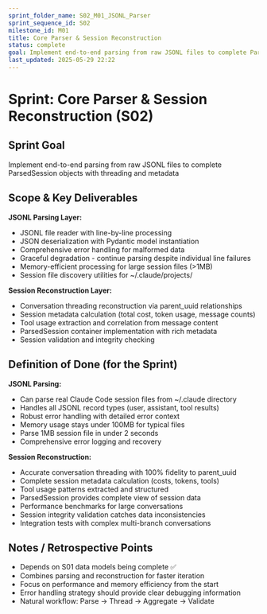 ```yaml
---
sprint_folder_name: S02_M01_JSONL_Parser
sprint_sequence_id: S02
milestone_id: M01
title: Core Parser & Session Reconstruction
status: complete
goal: Implement end-to-end parsing from raw JSONL files to complete ParsedSession objects with threading and metadata
last_updated: 2025-05-29 22:22
---
```


# Sprint: Core Parser & Session Reconstruction (S02)

## Sprint Goal
Implement end-to-end parsing from raw JSONL files to complete ParsedSession objects with threading and metadata

## Scope & Key Deliverables
**JSONL Parsing Layer:**
- JSONL file reader with line-by-line processing
- JSON deserialization with Pydantic model instantiation
- Comprehensive error handling for malformed data
- Graceful degradation - continue parsing despite individual line failures
- Memory-efficient processing for large session files (>1MB)
- Session file discovery utilities for ~/.claude/projects/

**Session Reconstruction Layer:**
- Conversation threading reconstruction via parent_uuid relationships
- Session metadata calculation (total cost, token usage, message counts)
- Tool usage extraction and correlation from message content
- ParsedSession container implementation with rich metadata
- Session validation and integrity checking

## Definition of Done (for the Sprint)
**JSONL Parsing:**
- Can parse real Claude Code session files from ~/.claude directory
- Handles all JSONL record types (user, assistant, tool results)
- Robust error handling with detailed error context
- Memory usage stays under 100MB for typical files
- Parse 1MB session file in under 2 seconds
- Comprehensive error logging and recovery

**Session Reconstruction:**
- Accurate conversation threading with 100% fidelity to parent_uuid
- Complete session metadata calculation (costs, tokens, tools)
- Tool usage patterns extracted and structured
- ParsedSession provides complete view of session data
- Performance benchmarks for large conversations
- Session integrity validation catches data inconsistencies
- Integration tests with complex multi-branch conversations

## Notes / Retrospective Points
- Depends on S01 data models being complete ✅
- Combines parsing and reconstruction for faster iteration
- Focus on performance and memory efficiency from the start
- Error handling strategy should provide clear debugging information
- Natural workflow: Parse → Thread → Aggregate → Validate
